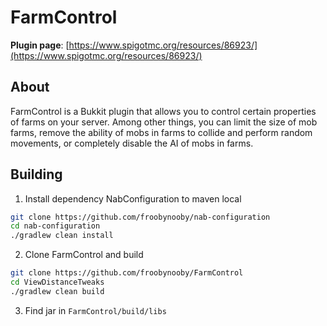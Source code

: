 # FarmControl

**Plugin page**: [https://www.spigotmc.org/resources/86923/](https://www.spigotmc.org/resources/86923/)

## About
FarmControl is a Bukkit plugin that allows you to control certain properties of farms on your server. Among other things, you can limit the size of mob farms, remove the ability of mobs in farms to collide and perform random movements, or completely disable the AI of mobs in farms.

## Building

1. Install dependency NabConfiguration to maven local
```bash
git clone https://github.com/froobynooby/nab-configuration
cd nab-configuration
./gradlew clean install
```
2. Clone FarmControl and build
```bash
git clone https://github.com/froobynooby/FarmControl
cd ViewDistanceTweaks
./gradlew clean build
```

3. Find jar in `FarmControl/build/libs`
